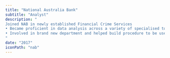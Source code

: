 ```yaml
---
title: "National Australia Bank"
subtitle: "Analyst"
description: " 
Joined NAB in newly established Financial Crime Services
• Became proficient in data analysis across a variety of specialised tools
• Involved in brand new department and helped build procedure to be used by subsequent analysts 
"
date: "2017"
iconPath: "nab"
---
```


